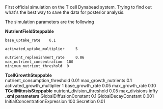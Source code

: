 First official simulation on the T cell Dynabead system. Trying to find out what's the best way to save the data for posterior analysis.

The simulation parameters are the following

**NutrientFieldSteppable**

  	base_uptake_rate	0.1
   
	activated_uptake_multiplier 	5
 
	nutrient_replenishment_rate 	0.06
	max_nutrient_concentration 	100
	minimum_nutrient_threshold	0
**TcellGrowthSteppable**	
  nutrient_consumption_threshold 	0.01
	max_growth_nutrients 	0.1
	activated_growth_multiplier	1
	base_growth_rate 	0.05
	max_growth_rate 	0.10
**TCellMitosisSteppable**
  nutrient_division_threshold 	0.05
	max_divisions 	infty
**.xml parameters**	
  GlobalDiffusionConstant	0.1
	GlobalDecayConstant	0.001
	InitialConcentrationExpression	100
	Secretion	0.01
